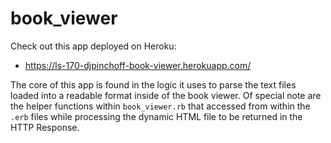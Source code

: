 # book_viewer

Check out this app deployed on Heroku:
- https://ls-170-djpinchoff-book-viewer.herokuapp.com/

The core of this app is found in the logic it uses to parse the text files loaded into a readable format inside of the book viewer.  Of special note are the helper functions within ```book_viewer.rb``` that accessed from within the ```.erb``` files while processing the dynamic HTML file to be returned in the HTTP Response.
